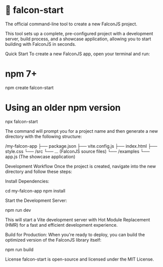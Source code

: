 # 🦅 falcon-start

The official command-line tool to create a new FalconJS project.

This tool sets up a complete, pre-configured project with a development server, build process, and a showcase application, allowing you to start building with FalconJS in seconds.

Quick Start
To create a new FalconJS app, open your terminal and run:

# npm 7+
npm create falcon-start

# Using an older npm version
npx falcon-start

The command will prompt you for a project name and then generate a new directory with the following structure:

/my-falcon-app
├── package.json
├── vite.config.js
├── index.html
├── style.css
└── /src
    └── ... (FalconJS source files)
└── /examples
    └── app.js (The showcase application)

Development Workflow
Once the project is created, navigate into the new directory and follow these steps:

Install Dependencies:

cd my-falcon-app
npm install

Start the Development Server:

npm run dev

This will start a Vite development server with Hot Module Replacement (HMR) for a fast and efficient development experience.

Build for Production:
When you're ready to deploy, you can build the optimized version of the FalconJS library itself:

npm run build

License
falcon-start is open-source and licensed under the MIT License.